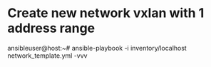# Create new network vxlan with 1 address range
ansibleuser@host:~# ansible-playbook -i inventory/localhost network_template.yml -vvv
